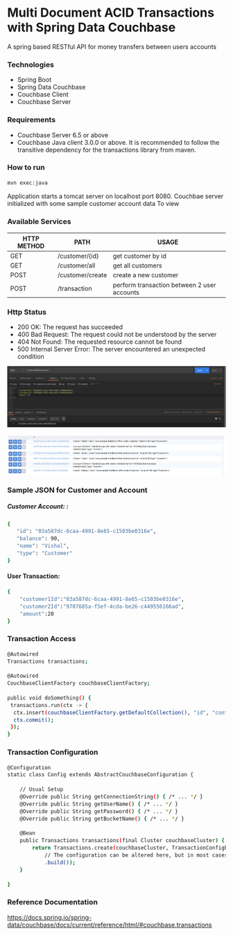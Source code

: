 # Multi Document ACID Transactions with Spring Data Couchbase

A spring based RESTful API for money transfers between users accounts

### Technologies
- Spring Boot
- Spring Data Couchbase
- Couchbase Client 
- Couchbase Server

### Requirements
- Couchbase Server 6.5 or above
- Couchbase Java client 3.0.0 or above. It is recommended to follow the transitive dependency for the transactions library from maven.

### How to run
```sh
mvn exec:java
```

Application starts a tomcat server on localhost port 8080. Couchbae server initialized with some sample customer account data To view


### Available Services

| HTTP METHOD | PATH | USAGE |
| -----------| ------ | ------ |
| GET | /customer/{id} | get customer by id | 
| GET | /customer/all | get all customers | 
| POST | /customer/create | create a new customer | 
| POST | /transaction | perform transaction between 2 user accounts | 

### Http Status
- 200 OK: The request has succeeded
- 400 Bad Request: The request could not be understood by the server 
- 404 Not Found: The requested resource cannot be found
- 500 Internal Server Error: The server encountered an unexpected condition 

![Optional Text](demo.png)

![Optional Text](couchbase.png)

### Sample JSON for Customer and Account

##### Customer Account: : 

```sh
{
   "id": "03a587dc-6caa-4991-8e65-c1503be0316e",
   "balance": 90,
   "name": "Vishal",
   "type": "Customer"
}
```

#### User Transaction:
```sh
{
	"customer1Id":"03a587dc-6caa-4991-8e65-c1503be0316e",
	"customer2Id":"9707685a-f5ef-4cda-be26-c449556166ad",
	"amount":20
}
```
### Transaction Access
```sh
@Autowired
Transactions transactions;

@Autowired
CouchbaseClientFactory couchbaseClientFactory;

public void doSomething() {
 transactions.run(ctx -> {
  ctx.insert(couchbaseClientFactory.getDefaultCollection(), "id", "content");
  ctx.commit();
 });
}
```

### Transaction Configuration
```sh
@Configuration
static class Config extends AbstractCouchbaseConfiguration {

    // Usual Setup
    @Override public String getConnectionString() { /* ... */ }
    @Override public String getUserName() { /* ... */ }
    @Override public String getPassword() { /* ... */ }
    @Override public String getBucketName() { /* ... */ }

	@Bean
	public Transactions transactions(final Cluster couchbaseCluster) {
		return Transactions.create(couchbaseCluster, TransactionConfigBuilder.create()
			// The configuration can be altered here, but in most cases the defaults are fine.
			.build());
	}

}
```

### Reference Documentation
https://docs.spring.io/spring-data/couchbase/docs/current/reference/html/#couchbase.transactions

